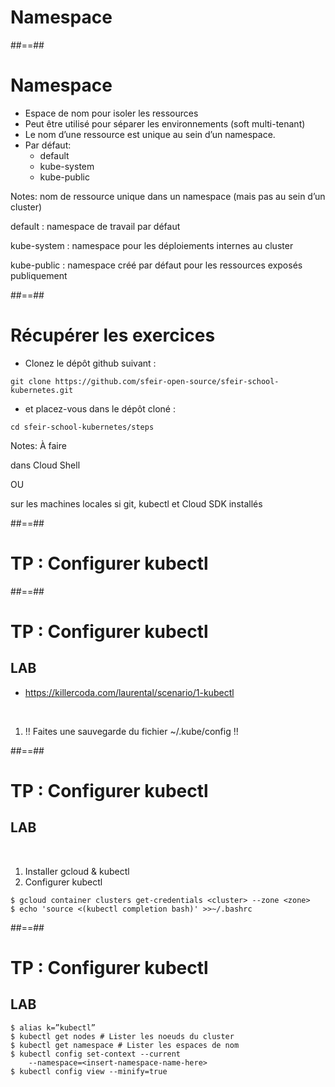 <!-- .slide: class="transition-bg-sfeir-3"-->

# Namespace

##==##

<!-- .slide:-->

# Namespace

- Espace de nom pour isoler les ressources
- Peut être utilisé pour séparer les environnements (soft multi-tenant)
- Le nom d’une ressource est unique au sein d’un namespace.
- Par défaut:
  - default
  - kube-system
  - kube-public

Notes:
nom de ressource unique dans un namespace
(mais pas au sein d’un cluster)

default : namespace de travail par défaut

kube-system : namespace pour les déploiements internes au cluster

kube-public : namespace créé par défaut pour les ressources exposés publiquement

##==##

<!-- .slide: class="with-code" -->

# Récupérer les exercices

- Clonez le dépôt github suivant :

`git clone https://github.com/sfeir-open-source/sfeir-school-kubernetes.git`

- et placez-vous dans le dépôt cloné :

`cd sfeir-school-kubernetes/steps`

Notes:
À faire

dans Cloud Shell

OU

sur les machines locales si
git, kubectl et Cloud SDK
installés

##==##

<!-- .slide: class="transition-bg-sfeir-2"-->

# TP : Configurer kubectl

##==##

<!-- .slide: class="exercice"-->

# TP : Configurer kubectl

## LAB

- https://killercoda.com/laurental/scenario/1-kubectl

<br>

1. !! Faites une sauvegarde du fichier ~/.kube/config !!

##==##

<!-- .slide: class="exercice with-code" -->

# TP : Configurer kubectl

## LAB

<br>

1. Installer gcloud & kubectl
1. Configurer kubectl

```shell
$ gcloud container clusters get-credentials <cluster> --zone <zone>
$ echo 'source <(kubectl completion bash)' >>~/.bashrc
```

<!-- .element: class="big-code" -->

##==##

<!-- .slide: class="exercice with-code" -->

# TP : Configurer kubectl

## LAB

```shell
$ alias k=”kubectl”
$ kubectl get nodes # Lister les noeuds du cluster
$ kubectl get namespace # Lister les espaces de nom
$ kubectl config set-context --current
    --namespace=<insert-namespace-name-here>
$ kubectl config view --minify=true
```

<!-- .element: class="big-code" -->
